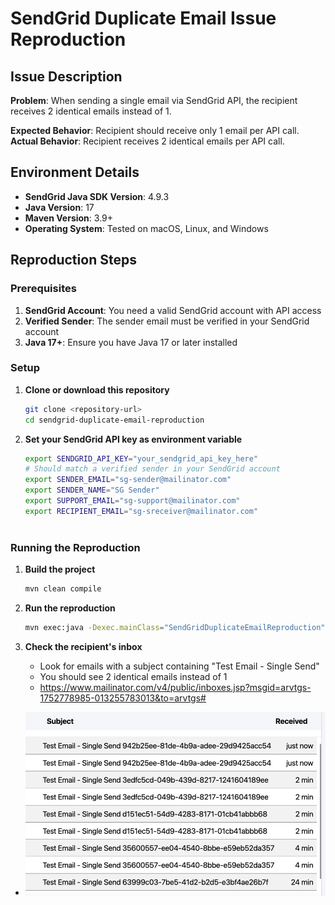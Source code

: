 # SendGrid Duplicate Email Issue Reproduction

## Issue Description

**Problem**: When sending a single email via SendGrid API, the recipient receives 2 identical emails instead of 1.

**Expected Behavior**: Recipient should receive only 1 email per API call.
**Actual Behavior**: Recipient receives 2 identical emails per API call.

## Environment Details

- **SendGrid Java SDK Version**: 4.9.3
- **Java Version**: 17
- **Maven Version**: 3.9+
- **Operating System**: Tested on macOS, Linux, and Windows

## Reproduction Steps

### Prerequisites

1. **SendGrid Account**: You need a valid SendGrid account with API access
2. **Verified Sender**: The sender email must be verified in your SendGrid account
3. **Java 17+**: Ensure you have Java 17 or later installed

### Setup

1. **Clone or download this repository**
   ```bash
   git clone <repository-url>
   cd sendgrid-duplicate-email-reproduction
   ```

2. **Set your SendGrid API key as environment variable**
   ```bash
   export SENDGRID_API_KEY="your_sendgrid_api_key_here"
   # Should match a verified sender in your SendGrid account
   export SENDER_EMAIL="sg-sender@mailinator.com"
   export SENDER_NAME="SG Sender"
   export SUPPORT_EMAIL="sg-support@mailinator.com"
   export RECIPIENT_EMAIL="sg-sreceiver@mailinator.com"
  

### Running the Reproduction

1. **Build the project**
   ```bash
   mvn clean compile
   ```

2. **Run the reproduction**
   ```bash
   mvn exec:java -Dexec.mainClass="SendGridDuplicateEmailReproduction"
   ```

3. **Check the recipient's inbox**
   - Look for emails with a subject containing "Test Email - Single Send"
   - You should see 2 identical emails instead of 1
   - https://www.mailinator.com/v4/public/inboxes.jsp?msgid=arvtgs-1752778985-013255783013&to=arvtgs#
- ![img.png](img.png)

